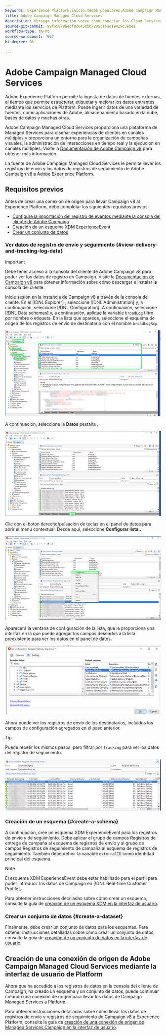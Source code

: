 ```yaml
---
keywords: Experience Platform;inicio;temas populares;Adobe Campaign Managed Cloud Services;campaña;servicios administrados de campaña
title: Adobe Campaign Managed Cloud Services
description: Obtenga información sobre cómo conectar los Cloud Services administrados de Campaign a Platform mediante la interfaz de usuario
source-git-commit: 99f65889aecf8c045dbb72053ebaca9429c3ebe1
workflow-type: tm+mt
source-wordcount: '663'
ht-degree: 0%

---
```


# Adobe Campaign Managed Cloud Services

Adobe Experience Platform permite la ingesta de datos de fuentes externas, al tiempo que permite estructurar, etiquetar y mejorar los datos entrantes mediante los servicios de Platform. Puede ingerir datos de una variedad de fuentes, como aplicaciones de Adobe, almacenamiento basado en la nube, bases de datos y muchas otras.

Adobe Campaign Managed Cloud Services proporciona una plataforma de Managed Services para diseñar experiencias de clientes en canales múltiples y proporciona un entorno para la organización de campañas visuales, la administración de interacciones en tiempo real y la ejecución en canales múltiples. Visite la [Documentación de Adobe Campaign v8](https://experienceleague.adobe.com/docs/campaign/campaign-v8/campaign-home.html?lang=en) para obtener más información.

La fuente de Adobe Campaign Managed Cloud Services le permite llevar los registros de envío y los datos de registros de seguimiento de Adobe Campaign v8 a Adobe Experience Platform.

## Requisitos previos

Antes de crear una conexión de origen para llevar Campaign v8 al Experience Platform, debe completar los siguientes requisitos previos:

* [Configure la importación del registro de eventos mediante la consola del cliente de Adobe Campaign](#view-delivery-and-tracking-log-data)
* [Creación de un esquema XDM ExperienceEvent](#create-a-schema)
* [Crear un conjunto de datos](#create-a-dataset)

### Ver datos de registro de envío y seguimiento {#view-delivery-and-tracking-log-data}

>[!IMPORTANT]
>
>Debe tener acceso a la consola del cliente de Adobe Campaign v8 para poder ver los datos de registro en Campaign. Visite la [Documentación de Campaign v8](https://experienceleague.adobe.com/docs/campaign/campaign-v8/deploy/connect.html?lang=en) para obtener información sobre cómo descargar e instalar la consola del cliente.

Inicie sesión en la instancia de Campaign v8 a través de la consola de cliente. En el [!DNL Explorer] , seleccione [!DNL Administration] y, a continuación, seleccione [!DNL Configuration]. A continuación, seleccione [!DNL Data schemas] y, a continuación, aplique la variable `broadLog` filtro por nombre o etiqueta. En la lista que aparece, seleccione el esquema de origen de los registros de envío de destinatario con el nombre `broadLogRcp`.

![La consola del cliente de Adobe Campaign v8 con la pestaña Explorer seleccionada, los nodos Administration, Configuration y Data schemas se expandieron y el filtrado se estableció en &quot;broad&quot;.](./images/campaign/explorer.png)

A continuación, seleccione la **Datos** pestaña .

![La consola del cliente de Adobe Campaign v8 con la pestaña de datos seleccionada.](./images/campaign/data.png)

Clic con el botón derecho/pulsación de teclas en el panel de datos para abrir el menú contextual. Desde aquí, seleccione **Configurar lista...**

![La consola del cliente de Adobe Campaign v8 con el menú contextual abierto y la opción Configure list seleccionada.](./images/campaign/configure.png)

Aparecerá la ventana de configuración de la lista, que le proporciona una interfaz en la que puede agregar los campos deseados a la lista preexistente para ver los datos en el panel de datos.

![Una lista de configuraciones para los registros de envío de destinatarios que se pueden añadir para su visualización.](./images/campaign/list-configuration.png)

Ahora puede ver los registros de envío de los destinatarios, incluidos los campos de configuración agregados en el paso anterior.

>[!TIP]
>
>Puede repetir los mismos pasos, pero filtrar por `tracking` para ver los datos del registro de seguimiento.

![Los registros de entrega de destinatarios se muestran con información sobre su nombre, canal de envío, nombre de envío interno y etiqueta de la última modificación.](./images/campaign/recipient-delivery-logs.png)

### Creación de un esquema {#create-a-schema}

A continuación, cree un esquema XDM ExperienceEvent para los registros de envío y de seguimiento. Debe aplicar el grupo de campos Registros de entrega de campaña al esquema de registros de envío y al grupo de campos Registros de seguimiento de campaña al esquema de registros de seguimiento. También debe definir la variable `externalID` como identidad principal del esquema.

>[!NOTE]
>
>El esquema XDM ExperienceEvent debe estar habilitado para el perfil para poder introducir los datos de Campaign en [!DNL Real-time Customer Profile].

Para obtener instrucciones detalladas sobre cómo crear un esquema, consulte la guía de [creación de un esquema XDM en la interfaz de usuario](../../../xdm/tutorials/create-schema-ui.md).

### Crear un conjunto de datos {#create-a-dataset}

Finalmente, debe crear un conjunto de datos para los esquemas. Para obtener instrucciones detalladas sobre cómo crear un conjunto de datos, consulte la guía de [creación de un conjunto de datos en la interfaz de usuario](../../../catalog/datasets/user-guide.md).

## Creación de una conexión de origen de Adobe Campaign Managed Cloud Services mediante la interfaz de usuario de Platform

Ahora que ha accedido a los registros de datos en la consola del cliente de Campaign, ha creado un esquema y un conjunto de datos, puede continuar creando una conexión de origen para llevar los datos de Campaign Managed Services a Platform.

Para obtener instrucciones detalladas sobre cómo llevar los datos de registros de envío y registros de seguimiento de Campaign v8 a Experience Platform, consulte la guía de [creación de una conexión de origen de Managed Services Campaign en la interfaz de usuario](../../tutorials/ui/create/adobe-applications/campaign.md).